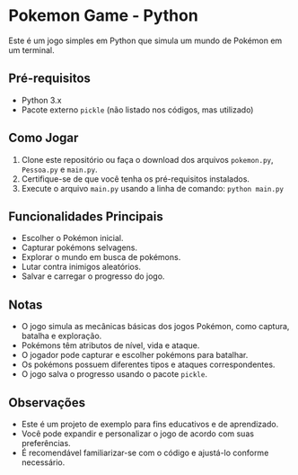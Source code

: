 # Pokemon Game - Python

Este é um jogo simples em Python que simula um mundo de Pokémon em um terminal.

## Pré-requisitos

- Python 3.x
- Pacote externo `pickle` (não listado nos códigos, mas utilizado)

## Como Jogar

1. Clone este repositório ou faça o download dos arquivos `pokemon.py`, `Pessoa.py` e `main.py`.
2. Certifique-se de que você tenha os pré-requisitos instalados.
3. Execute o arquivo `main.py` usando a linha de comando: `python main.py`





## Funcionalidades Principais

- Escolher o Pokémon inicial.
- Capturar pokémons selvagens.
- Explorar o mundo em busca de pokémons.
- Lutar contra inimigos aleatórios.
- Salvar e carregar o progresso do jogo.

## Notas

- O jogo simula as mecânicas básicas dos jogos Pokémon, como captura, batalha e exploração.
- Pokémons têm atributos de nível, vida e ataque.
- O jogador pode capturar e escolher pokémons para batalhar.
- Os pokémons possuem diferentes tipos e ataques correspondentes.
- O jogo salva o progresso usando o pacote `pickle`.

## Observações

- Este é um projeto de exemplo para fins educativos e de aprendizado.
- Você pode expandir e personalizar o jogo de acordo com suas preferências.
- É recomendável familiarizar-se com o código e ajustá-lo conforme necessário.

